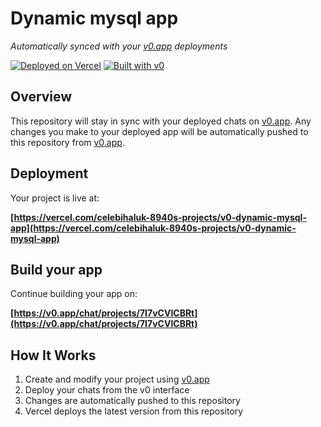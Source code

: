 # Dynamic mysql app

*Automatically synced with your [v0.app](https://v0.app) deployments*

[![Deployed on Vercel](https://img.shields.io/badge/Deployed%20on-Vercel-black?style=for-the-badge&logo=vercel)](https://vercel.com/celebihaluk-8940s-projects/v0-dynamic-mysql-app)
[![Built with v0](https://img.shields.io/badge/Built%20with-v0.app-black?style=for-the-badge)](https://v0.app/chat/projects/7I7vCVICBRt)

## Overview

This repository will stay in sync with your deployed chats on [v0.app](https://v0.app).
Any changes you make to your deployed app will be automatically pushed to this repository from [v0.app](https://v0.app).

## Deployment

Your project is live at:

**[https://vercel.com/celebihaluk-8940s-projects/v0-dynamic-mysql-app](https://vercel.com/celebihaluk-8940s-projects/v0-dynamic-mysql-app)**

## Build your app

Continue building your app on:

**[https://v0.app/chat/projects/7I7vCVICBRt](https://v0.app/chat/projects/7I7vCVICBRt)**

## How It Works

1. Create and modify your project using [v0.app](https://v0.app)
2. Deploy your chats from the v0 interface
3. Changes are automatically pushed to this repository
4. Vercel deploys the latest version from this repository